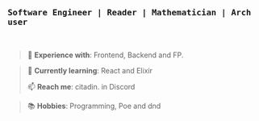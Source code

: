 <h3><samp>Software Engineer | Reader | Mathematician | Arch user</samp></h3>
<br/>

> 🧪 **Experience with**: Frontend, Backend and FP.

> 🌱 **Currently learning**: React and Elixir
> 
> 📫 **Reach me**: citadin. in Discord

> 📚 **Hobbies**: Programming, Poe and dnd

